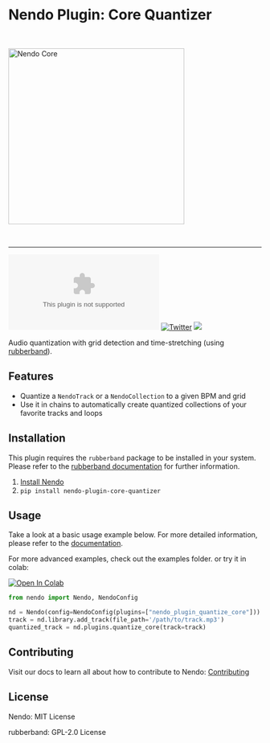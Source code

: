 # Nendo Plugin: Core Quantizer

<br>
<p align="left">
    <img src="https://okio.ai/docs/assets/nendo_core_logo.png" width="350" alt="Nendo Core">
</p>
<br>

---

![Documentation](https://img.shields.io/website/https/nendo.ai)
[![Twitter](https://img.shields.io/twitter/url/https/twitter.com/okio_ai.svg?style=social&label=Follow%20%40okio_ai)](https://twitter.com/okio_ai) [![](https://dcbadge.vercel.app/api/server/XpkUsjwXTp?compact=true&style=flat)](https://discord.gg/XpkUsjwXTp)

Audio quantization with grid detection and time-stretching 
(using [rubberband](https://breakfastquay.com/rubberband/)).



## Features

- Quantize a `NendoTrack` or a `NendoCollection` to a given BPM and grid
- Use it in chains to automatically create quantized collections of your favorite tracks and loops
 
## Installation

This plugin requires the `rubberband` package to be installed in your system. Please refer to the [rubberband documentation](https://breakfastquay.com/rubberband/index.html) for further information.

1. [Install Nendo](https://github.com/okio-ai/nendo#installation)
2. `pip install nendo-plugin-core-quantizer`

## Usage

Take a look at a basic usage example below.
For more detailed information, please refer to the [documentation](https://okio.ai/docs/plugins).

For more advanced examples, check out the examples folder.
or try it in colab:

<a target="_blank" href="https://colab.research.google.com/drive/1DmCYRG_jtZXrtb7v5KPwMb5XPSrlBINY?usp=sharing">
    <img src="https://colab.research.google.com/assets/colab-badge.svg" alt="Open In Colab"/>
</a>

```python
from nendo import Nendo, NendoConfig

nd = Nendo(config=NendoConfig(plugins=["nendo_plugin_quantize_core"]))
track = nd.library.add_track(file_path='/path/to/track.mp3')
quantized_track = nd.plugins.quantize_core(track=track)
```

## Contributing

Visit our docs to learn all about how to contribute to Nendo: [Contributing](https://okio.ai/docs/contributing/)


## License

Nendo: MIT License

rubberband: GPL-2.0 License